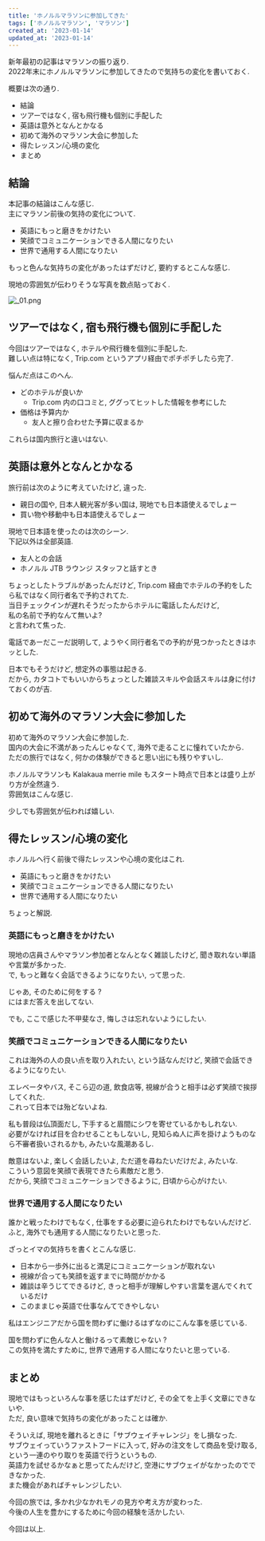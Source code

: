 ```yaml
---
title: 'ホノルルマラソンに参加してきた'
tags: ['ホノルルマラソン', 'マラソン']
created_at: '2023-01-14'
updated_at: '2023-01-14'
---
```


新年最初の記事はマラソンの振り返り.  
2022年末にホノルルマラソンに参加してきたので気持ちの変化を書いておく.

概要は次の通り.

- 結論
- ツアーではなく, 宿も飛行機も個別に手配した
- 英語は意外となんとかなる
- 初めて海外のマラソン大会に参加した
- 得たレッスン/心境の変化
- まとめ

## 結論

本記事の結論はこんな感じ.  
主にマラソン前後の気持の変化について.

- 英語にもっと磨きをかけたい
- 笑顔でコミュニケーションできる人間になりたい
- 世界で通用する人間になりたい

もっと色んな気持ちの変化があったはずだけど, 要約するとこんな感じ.

現地の雰囲気が伝わりそうな写真を数点貼っておく.

![_01.png](/images/pages/posts/20230114/_01.png)



## ツアーではなく, 宿も飛行機も個別に手配した

今回はツアーではなく, ホテルや飛行機を個別に手配した.  
難しい点は特になく, Trip.com というアプリ経由でポチポチしたら完了.

悩んだ点はこのへん.

- どのホテルが良いか
  - Trip.com 内の口コミと, ググってヒットした情報を参考にした
- 価格は予算内か
  - 友人と擦り合わせた予算に収まるか

これらは国内旅行と違いはない.


## 英語は意外となんとかなる

旅行前は次のように考えていたけど, 違った.

- 親日の国や, 日本人観光客が多い国は, 現地でも日本語使えるでしょー
- 買い物や移動中も日本語使えるでしょー

現地で日本語を使ったのは次のシーン.  
下記以外は全部英語.

- 友人との会話
- ホノルル JTB ラウンジ スタッフと話すとき

ちょっとしたトラブルがあったんだけど, Trip.com 経由でホテルの予約をしたら私ではなく同行者名で予約されてた.  
当日チェックインが遅れそうだったからホテルに電話したんだけど,  
私の名前で予約なんて無いよ?  
と言われて焦った.

電話であーだこーだ説明して, ようやく同行者名での予約が見つかったときはホッとした.

日本でもそうだけど, 想定外の事態は起きる.  
だから, カタコトでもいいからちょっとした雑談スキルや会話スキルは身に付けておくのが吉.


## 初めて海外のマラソン大会に参加した

初めて海外のマラソン大会に参加した.  
国内の大会に不満があったんじゃなくて, 海外で走ることに憧れていたから.  
ただの旅行ではなく, 何かの体験ができると思い出にも残りやすいし.

ホノルルマラソンも Kalakaua merrie mile もスタート時点で日本とは盛り上がり方が全然違う.  
雰囲気はこんな感じ.


少しでも雰囲気が伝われば嬉しい.


## 得たレッスン/心境の変化

ホノルルへ行く前後で得たレッスンや心境の変化はこれ.

- 英語にもっと磨きをかけたい
- 笑顔でコミュニケーションできる人間になりたい
- 世界で通用する人間になりたい

ちょっと解説.

### 英語にもっと磨きをかけたい

現地の店員さんやマラソン参加者となんとなく雑談したけど, 聞き取れない単語や言葉が多かった.  
で, もっと難なく会話できるようになりたい, って思った.

じゃあ, そのために何をする ?  
にはまだ答えを出してない.

でも, ここで感じた不甲斐なさ, 悔しさは忘れないようにしたい.

### 笑顔でコミュニケーションできる人間になりたい

これは海外の人の良い点を取り入れたい, という話なんだけど, 笑顔で会話できるようになりたい.

エレベータやバス, そこら辺の道, 飲食店等, 視線が合うと相手は必ず笑顔で挨拶してくれた.  
これって日本では殆どないよね.

私も普段は仏頂面だし, 下手すると眉間にシワを寄せているかもしれない.  
必要がなければ目を合わせることもしないし, 見知らぬ人に声を掛けようものなら不審者扱いされるかも, みたいな風潮あるし.

敵意はないよ, 楽しく会話したいよ, ただ道を尋ねたいだけだよ, みたいな.  
こういう意図を笑顔で表現できたら素敵だと思う.  
だから, 笑顔でコミュニケーションできるように, 日頃から心がけたい.


### 世界で通用する人間になりたい

誰かと戦ったわけでもなく, 仕事をする必要に迫られたわけでもないんだけど.  
ふと, 海外でも通用する人間になりたいと思った.

ざっとイマの気持ちを書くとこんな感じ.

- 日本から一歩外に出ると満足にコミュニケーションが取れない
- 視線が合っても笑顔を返すまでに時間がかかる
- 雑談は辛うじてできるけど, きっと相手が理解しやすい言葉を選んでくれているだけ
- このままじゃ英語で仕事なんてできやしない

私はエンジニアだから国を問わずに働けるはずなのにこんな事を感じている.

国を問わずに色んな人と働けるって素敵じゃない ?  
この気持を満たすために, 世界で通用する人間になりたいと思っている.



## まとめ

現地ではもっといろんな事を感じたはずだけど, その全てを上手く文章にできないや.  
ただ, 良い意味で気持ちの変化があったことは確か.

そういえば, 現地を離れるときに「サブウェイチャレンジ」をし損なった.  
サブウェイっていうファストフードに入って, 好みの注文をして商品を受け取る, という一連のやり取りを英語で行うというもの.  
英語力を試せるかなぁと思ってたんだけど, 空港にサブウェイがなかったのでできなかった.  
また機会があればチャレンジしたい.

今回の旅では, 多かれ少なかれモノの見方や考え方が変わった.  
今後の人生を豊かにするために今回の経験を活かしたい.

今回は以上.
